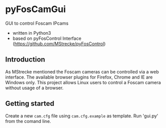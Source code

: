 pyFosCamGui
===========

GUI to control Foscam IPcams

- written in Python3
- based on pyFosControl Interface (https://github.com/MStrecke/pyFosControl)

Introduction
------------

As MStrecke mentioned the Foscam cameras can be controlled via a web interface. The available browser plugins for Firefox,
Chrome and IE are Windows only. This project allows Linux users to control a Foscam camera without usage of a browser.

Getting started
---------------

Create a new `cam.cfg` file using `cam.cfg.example` as template.
Run 'gui.py' from the comand line.
